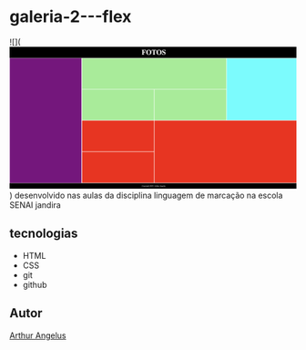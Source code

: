 # galeria-2---flex
![](![alt text](flex.png))
desenvolvido nas aulas da disciplina linguagem de marcação na escola SENAI jandira

## tecnologias
* HTML
* CSS
* git
* github

## Autor
[Arthur Angelus](https://github.com/Arthur-Angelus)